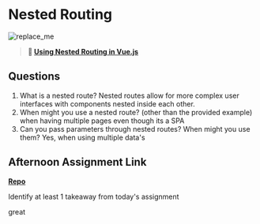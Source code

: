# Nested Routing

![replace_me](https://codeworks.blob.core.windows.net/public/assets/img/illustrations/placeholder.svg)

> **📖 [Using Nested Routing in Vue.js](https://codeworksacademy.com/fs-student-guide/resources/wk6/04-Child-Routes)**

## Questions

1. What is a nested route?
Nested routes allow for more complex user interfaces with components nested inside each other.
2. When might you use a nested route? (other than the provided example)
when having multiple pages even though its a SPA
3. Can you pass parameters through nested routes? When might you use them?
Yes, when using multiple data's
## Afternoon Assignment Link

**[Repo](https://github.com/juliopleon/vue-blog)**

Identify at least 1 takeaway from today's assignment

great
